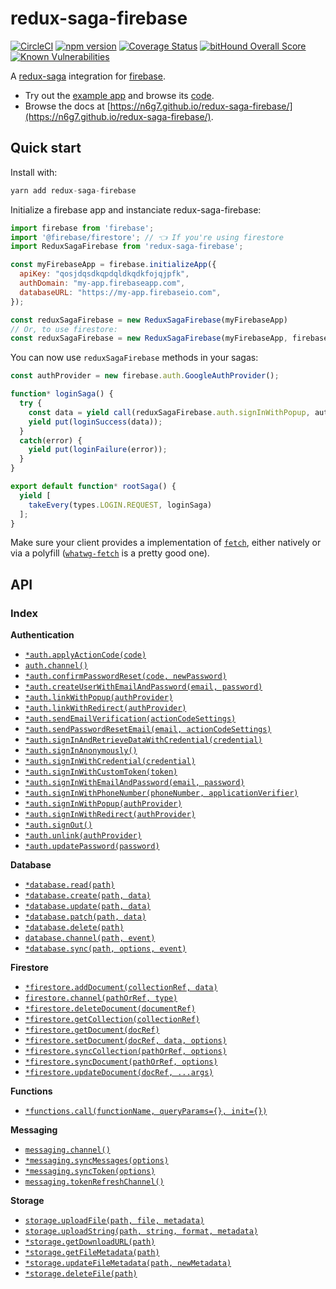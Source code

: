 # redux-saga-firebase
[![CircleCI](https://circleci.com/gh/n6g7/redux-saga-firebase.svg?style=svg)](https://circleci.com/gh/n6g7/redux-saga-firebase) [![npm version](https://badge.fury.io/js/redux-saga-firebase.svg)](https://badge.fury.io/js/redux-saga-firebase) [![Coverage Status](https://coveralls.io/repos/github/n6g7/redux-saga-firebase/badge.svg?branch=master)](https://coveralls.io/github/n6g7/redux-saga-firebase?branch=master) [![bitHound Overall Score](https://www.bithound.io/github/n6g7/redux-saga-firebase/badges/score.svg)](https://www.bithound.io/github/n6g7/redux-saga-firebase) [![Known Vulnerabilities](https://snyk.io/test/github/n6g7/redux-saga-firebase/badge.svg)](https://snyk.io/test/github/n6g7/redux-saga-firebase)


A [redux-saga](https://github.com/redux-saga/redux-saga/) integration for [firebase](https://firebase.google.com/).

- Try out the [example app](https://redux-saga-firebase.firebaseapp.com/) and browse its [code](https://github.com/n6g7/redux-saga-firebase/blob/master/example/).
- Browse the docs at [https://n6g7.github.io/redux-saga-firebase/](https://n6g7.github.io/redux-saga-firebase/).

## Quick start

Install with:

```js
yarn add redux-saga-firebase
```

Initialize a firebase app and instanciate redux-saga-firebase:

```js
import firebase from 'firebase';
import '@firebase/firestore'; // 👈 If you're using firestore
import ReduxSagaFirebase from 'redux-saga-firebase';

const myFirebaseApp = firebase.initializeApp({
  apiKey: "qosjdqsdkqpdqldkqdkfojqjpfk",
  authDomain: "my-app.firebaseapp.com",
  databaseURL: "https://my-app.firebaseio.com",
});

const reduxSagaFirebase = new ReduxSagaFirebase(myFirebaseApp)
// Or, to use firestore:
const reduxSagaFirebase = new ReduxSagaFirebase(myFirebaseApp, firebase.firestore())
```

You can now use `reduxSagaFirebase` methods in your sagas:

```js
const authProvider = new firebase.auth.GoogleAuthProvider();

function* loginSaga() {
  try {
    const data = yield call(reduxSagaFirebase.auth.signInWithPopup, authProvider);
    yield put(loginSuccess(data));
  }
  catch(error) {
    yield put(loginFailure(error));
  }
}

export default function* rootSaga() {
  yield [
    takeEvery(types.LOGIN.REQUEST, loginSaga)
  ];
}
```

Make sure your client provides a implementation of [`fetch`](https://developer.mozilla.org/en/docs/Web/API/Fetch_API), either natively or via a polyfill ([`whatwg-fetch`](https://www.npmjs.com/package/whatwg-fetch) is a pretty good one).

## API

### Index

**Authentication**

- [`*auth.applyActionCode(code)`](https://n6g7.github.io/redux-saga-firebase/reference/auth#applyActionCode)
- [`auth.channel()`](https://n6g7.github.io/redux-saga-firebase/reference/auth#channel)
- [`*auth.confirmPasswordReset(code, newPassword)`](https://n6g7.github.io/redux-saga-firebase/reference/auth#confirmPasswordReset)
- [`*auth.createUserWithEmailAndPassword(email, password)`](https://n6g7.github.io/redux-saga-firebase/reference/auth#createUserWithEmailAndPassword)
- [`*auth.linkWithPopup(authProvider)`](https://n6g7.github.io/redux-saga-firebase/reference/auth#linkWithPopup)
- [`*auth.linkWithRedirect(authProvider)`](https://n6g7.github.io/redux-saga-firebase/reference/auth#linkWithRedirect)
- [`*auth.sendEmailVerification(actionCodeSettings)`](https://n6g7.github.io/redux-saga-firebase/reference/auth#sendEmailVerification)
- [`*auth.sendPasswordResetEmail(email, actionCodeSettings)`](https://n6g7.github.io/redux-saga-firebase/reference/auth#sendPasswordResetEmail)
- [`*auth.signInAndRetrieveDataWithCredential(credential)`](https://n6g7.github.io/redux-saga-firebase/reference/auth#signInAndRetrieveDataWithCredential)
- [`*auth.signInAnonymously()`](https://n6g7.github.io/redux-saga-firebase/reference/auth#signInAnonymously)
- [`*auth.signInWithCredential(credential)`](https://n6g7.github.io/redux-saga-firebase/reference/auth#signInWithCredential)
- [`*auth.signInWithCustomToken(token)`](https://n6g7.github.io/redux-saga-firebase/reference/auth#signInWithCustomToken)
- [`*auth.signInWithEmailAndPassword(email, password)`](https://n6g7.github.io/redux-saga-firebase/reference/auth#signInWithEmailAndPassword)
- [`*auth.signInWithPhoneNumber(phoneNumber, applicationVerifier)`](https://n6g7.github.io/redux-saga-firebase/reference/auth#signInWithPhoneNumber)
- [`*auth.signInWithPopup(authProvider)`](https://n6g7.github.io/redux-saga-firebase/reference/auth#signInWithPopup)
- [`*auth.signInWithRedirect(authProvider)`](https://n6g7.github.io/redux-saga-firebase/reference/auth#signInWithRedirect)
- [`*auth.signOut()`](https://n6g7.github.io/redux-saga-firebase/reference/auth#signOut)
- [`*auth.unlink(authProvider)`](https://n6g7.github.io/redux-saga-firebase/reference/auth#unlink)
- [`*auth.updatePassword(password)`](https://n6g7.github.io/redux-saga-firebase/reference/auth#updatePassword)

**Database**

- [`*database.read(path)`](https://n6g7.github.io/redux-saga-firebase/reference/database#read)
- [`*database.create(path, data)`](https://n6g7.github.io/redux-saga-firebase/reference/database#create)
- [`*database.update(path, data)`](https://n6g7.github.io/redux-saga-firebase/reference/database#update)
- [`*database.patch(path, data)`](https://n6g7.github.io/redux-saga-firebase/reference/database#patch)
- [`*database.delete(path)`](https://n6g7.github.io/redux-saga-firebase/reference/database#delete)
- [`database.channel(path, event)`](https://n6g7.github.io/redux-saga-firebase/reference/database#channel)
- [`*database.sync(path, options, event)`](https://n6g7.github.io/redux-saga-firebase/reference/database#sync)

**Firestore**

- [`*firestore.addDocument(collectionRef, data)`](https://n6g7.github.io/redux-saga-firebase/reference/firestore#addDocument)
- [`firestore.channel(pathOrRef, type)`](https://n6g7.github.io/redux-saga-firebase/reference/firestore#channel)
- [`*firestore.deleteDocument(documentRef)`](https://n6g7.github.io/redux-saga-firebase/reference/firestore#deleteDocument)
- [`*firestore.getCollection(collectionRef)`](https://n6g7.github.io/redux-saga-firebase/reference/firestore#getCollection)
- [`*firestore.getDocument(docRef)`](https://n6g7.github.io/redux-saga-firebase/reference/firestore#getDocument)
- [`*firestore.setDocument(docRef, data, options)`](https://n6g7.github.io/redux-saga-firebase/reference/firestore#setDocument)
- [`*firestore.syncCollection(pathOrRef, options)`](https://n6g7.github.io/redux-saga-firebase/reference/firestore#syncCollection)
- [`*firestore.syncDocument(pathOrRef, options)`](https://n6g7.github.io/redux-saga-firebase/reference/firestore#syncDocument)
- [`*firestore.updateDocument(docRef, ...args)`](https://n6g7.github.io/redux-saga-firebase/reference/firestore#updateDocument)

**Functions**

- [`*functions.call(functionName, queryParams={}, init={})`](https://n6g7.github.io/redux-saga-firebase/reference/functions#call)

**Messaging**

- [`messaging.channel()`](https://n6g7.github.io/redux-saga-firebase/reference/messaging#channel)
- [`*messaging.syncMessages(options)`](https://n6g7.github.io/redux-saga-firebase/reference/messaging#syncMessages)
- [`*messaging.syncToken(options)`](https://n6g7.github.io/redux-saga-firebase/reference/messaging#syncToken)
- [`messaging.tokenRefreshChannel()`](https://n6g7.github.io/redux-saga-firebase/reference/messaging#tokenRefreshChannel)

**Storage**

- [`storage.uploadFile(path, file, metadata)`](https://n6g7.github.io/redux-saga-firebase/reference/storage#uploadFile)
- [`storage.uploadString(path, string, format, metadata)`](https://n6g7.github.io/redux-saga-firebase/reference/storage#uploadString)
- [`*storage.getDownloadURL(path)`](https://n6g7.github.io/redux-saga-firebase/reference/storage#getDownloadURL)
- [`*storage.getFileMetadata(path)`](https://n6g7.github.io/redux-saga-firebase/reference/storage#getFileMetadata)
- [`*storage.updateFileMetadata(path, newMetadata)`](https://n6g7.github.io/redux-saga-firebase/reference/storage#updateFileMetadata)
- [`*storage.deleteFile(path)`](https://n6g7.github.io/redux-saga-firebase/reference/storage#deleteFile)

